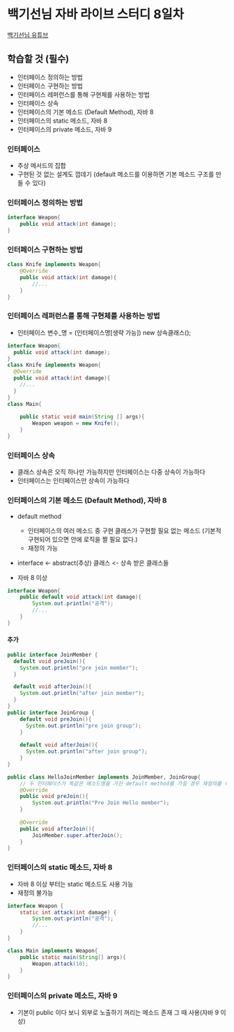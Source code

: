 # 백기선님 자바 라이브 스터디 8일차

[백기선님 유튜브](https://www.youtube.com/watch?v=peEXNN-oob4&list=PLfI752FpVCS96fSsQe2E3HzYTgdmbz6LU)

## 학습할 것 (필수)
* 인터페이스 정의하는 방법 
* 인터페이스 구현하는 방법 
* 인터페이스 레퍼런스를 통해 구현체를 사용하는 방법 
* 인터페이스 상속 
* 인터페이스의 기본 메소드 (Default Method), 자바 8 
* 인터페이스의 static 메소드, 자바 8 
* 인터페이스의 private 메소드, 자바 9

### 인터페이스
* 추상 메서드의 집합
* 구현된 것 없는 설계도 껍데기 (default 메소드를 이용하면 기본 메소드 구조를 만들 수 있다)

### 인터페이스 정의하는 방법
```java
interface Weapon{
    public void attack(int damage);
}
```
### 인터페이스 구현하는 방법
```java
class Knife implements Weapon{
    @Override
    public void attack(int damage){
        //...
    }
}
```
### 인터페이스 레퍼런스를 통해 구현체를 사용하는 방법
* 인터페이스 변수_명 = (인터페이스명[생략 가능]) new 상속클래스();

```java
interface Weapon{
  public void attack(int damage);
}
class Knife implements Weapon{
  @Override
  public void attack(int damage){
    //...
  }
}
class Main{
    
    public static void main(String [] args){
        Weapon weapon = new Knife();
    }
}

```
### 인터페이스 상속
* 클래스 상속은 오직 하나만 가능하지만 인터페이스는 다중 상속이 가능하다
* 인터페이스는 인터페이스만 상속이 가능하다

### 인터페이스의 기본 메소드 (Default Method), 자바 8
* default method
  * 인터페이스의 여러 메소드 중 구현 클래스가 구현할 필요 없는 메소드 (기본적 구현되어 있으면 안에 로직을 짤 필요 없다.)
  * 재정의 가능
* interface <- abstract(추상) 클래스 <- 상속 받은 클래스들

* 자바 8 이상
```java
interface Weapon{
    public default void attack(int damage){
        System.out.println("공격");
        //...
    }
}
```
#### 추가
```java
public interface JoinMember {
  default void preJoin(){
    System.out.println("pre join member");
  }

  default void afterJoin(){
    System.out.println("after join member");
  }
}
public interface JoinGroup {
    default void preJoin(){
      System.out.println("pre join group");
    }
    
    default void afterJoin(){
      System.out.println("after join group");
    }
}

public class HelloJoinMember implements JoinMember, JoinGroup{
    // 두 인터페이스가 똑같은 메소드명을 가진 default method를 가질 경우 재정의를 하던 한 인터페이스를 가지고 와서 쓰면 됨
    @Override
    public void preJoin(){
        System.out.println("Pre Join Hello member");
    }
    
    @Override
    public void afterJoin(){
        JoinMember.super.afterJoin();
    }
}
```
### 인터페이스의 static 메소드, 자바 8
* 자바 8 이상 부터는 static 메소드도 사용 가능
* 재정의 불가능
```java
interface Weapon {
    static int attack(int damage) {
        System.out.println("공격");
        //...
    }
}

class Main implements Weapon{
    public static main(String[] args){
        Weapon.attack(10);
    }
}
```
### 인터페이스의 private 메소드, 자바 9

* 기본이 public 이다 보니 외부로 노출하기 꺼리는 메소드 존재 그 때 사용(자바 9 이상)

